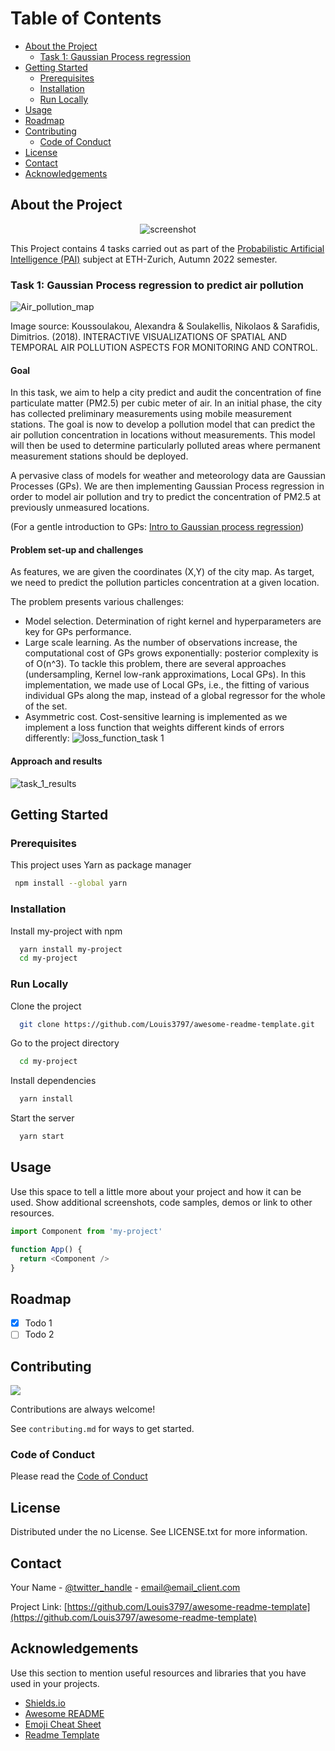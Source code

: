 <!-- Table of Contents -->
# Table of Contents

- [About the Project](#about-the-project)
  * [Task 1: Gaussian Process regression](#task-1-Gaussian-Process-regression-to-predict-air-pollution)
- [Getting Started](#getting-started)
  * [Prerequisites](#prerequisites)
  * [Installation](#installation)
  * [Run Locally](#run-locally)
- [Usage](#usage)
- [Roadmap](#roadmap)
- [Contributing](#contributing)
  * [Code of Conduct](#code-of-conduct)
- [License](#license)
- [Contact](#contact)
- [Acknowledgements](#acknowledgements)
  

<!-- About the Project -->
## About the Project

<div align="center"> 
  <img src="https://placehold.co/600x400?text=Your+Screenshot+here" alt="screenshot" />
</div>

This Project contains 4 tasks carried out as part of the [Probabilistic Artificial Intelligence (PAI)](https://las.inf.ethz.ch/teaching/pai-f22) subject at ETH-Zurich, Autumn 2022 semester.

### Task 1: Gaussian Process regression to predict air pollution

![Air_pollution_map](https://user-images.githubusercontent.com/102548683/211349765-1ef7a120-0bb2-4546-a9b3-37dc6f321383.png)
 
 
Image source: Koussoulakou, Alexandra & Soulakellis, Nikolaos & Sarafidis, Dimitrios. (2018). INTERACTIVE VISUALIZATIONS OF SPATIAL AND TEMPORAL AIR POLLUTION ASPECTS FOR MONITORING AND CONTROL. 

#### Goal

In this task, we aim to help a city predict and audit the concentration of fine particulate matter (PM2.5) per cubic meter of air. In an initial phase, the city has collected preliminary measurements using mobile measurement stations. The goal is now to develop a pollution model that can predict the air pollution concentration in locations without measurements. This model will then be used to determine particularly polluted areas where permanent measurement stations should be deployed.

A pervasive class of models for weather and meteorology data are Gaussian Processes (GPs). We are then implementing  Gaussian Process regression in order to model air pollution and try to predict the concentration of PM2.5 at previously unmeasured locations.

(For a gentle introduction to GPs: [Intro to Gaussian process regression](https://medium.com/data-science-at-microsoft/introduction-to-gaussian-process-regression-part-1-the-basics-3cb79d9f155f#:~:text=Gaussian%20process%20(GP)%20is%20a,generalization%20of%20multivariate%20Gaussian%20distributions.))

#### Problem set-up and challenges

As features, we are given the coordinates (X,Y) of the city map. As target, we need to predict the pollution particles concentration at a given location.

The problem presents various challenges:
- Model selection. Determination of right kernel and hyperparameters are key for GPs performance.
- Large scale learning. As the number of observations increase, the computational cost of GPs grows exponentially: posterior complexity is of O(n^3). To tackle this problem, there are several approaches (undersampling, Kernel low-rank approximations, Local GPs). In this implementation, we made use of Local GPs, i.e., the fitting of various individual GPs along the map, instead of a global regressor for the whole of the set.
- Asymmetric cost. Cost-sensitive learning is implemented as we implement a loss function that weights different kinds of errors differently: 
![loss_function_task 1](https://user-images.githubusercontent.com/102548683/211354718-021ca464-f29b-4086-a04b-90fe00a274a5.png)


#### Approach and results



![task_1_results](https://user-images.githubusercontent.com/102548683/211350293-8b55d009-fbf6-4bfe-ba32-b23f47931e4c.png)


<!-- Getting Started -->
## Getting Started

<!-- Prerequisites -->
### Prerequisites

This project uses Yarn as package manager

```bash
 npm install --global yarn
```

<!-- Installation -->
### Installation

Install my-project with npm

```bash
  yarn install my-project
  cd my-project
```


<!-- Run Locally -->
### Run Locally

Clone the project

```bash
  git clone https://github.com/Louis3797/awesome-readme-template.git
```

Go to the project directory

```bash
  cd my-project
```

Install dependencies

```bash
  yarn install
```

Start the server

```bash
  yarn start
```


<!-- Usage -->
## Usage

Use this space to tell a little more about your project and how it can be used. Show additional screenshots, code samples, demos or link to other resources.


```javascript
import Component from 'my-project'

function App() {
  return <Component />
}
```

<!-- Roadmap -->
## Roadmap

* [x] Todo 1
* [ ] Todo 2

<!-- Contributing -->
## Contributing

<a href="https://github.com/Louis3797/awesome-readme-template/graphs/contributors">
  <img src="https://contrib.rocks/image?repo=Louis3797/awesome-readme-template" />
</a>


Contributions are always welcome!

See `contributing.md` for ways to get started.


<!-- Code of Conduct -->
### Code of Conduct

Please read the [Code of Conduct](https://github.com/Louis3797/awesome-readme-template/blob/master/CODE_OF_CONDUCT.md)


<!-- License -->
## License

Distributed under the no License. See LICENSE.txt for more information.


<!-- Contact -->
## Contact

Your Name - [@twitter_handle](https://twitter.com/twitter_handle) - email@email_client.com

Project Link: [https://github.com/Louis3797/awesome-readme-template](https://github.com/Louis3797/awesome-readme-template)

<!-- Acknowledgments -->
## Acknowledgements

Use this section to mention useful resources and libraries that you have used in your projects.

 - [Shields.io](https://shields.io/)
 - [Awesome README](https://github.com/matiassingers/awesome-readme)
 - [Emoji Cheat Sheet](https://github.com/ikatyang/emoji-cheat-sheet/blob/master/README.md#travel--places)
 - [Readme Template](https://github.com/othneildrew/Best-README-Template)
